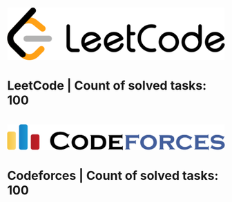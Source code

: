 ![Logo](https://github.com/AzizMGV/Berzloy/blob/main/Images/LeetCodeLogo.png)

# LeetCode | Count of solved tasks: **100**
# 
![Logo](https://github.com/AzizMGV/Berzloy/blob/main/Images/Codeforces.png)

# Codeforces | Count of solved tasks: **100**
